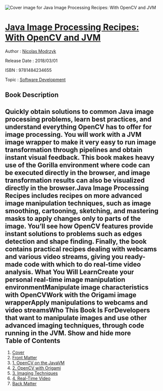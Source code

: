 ![Cover image for Java Image Processing Recipes: With OpenCV and JVM](https://imgdetail.ebookreading.net/cover/cover/20200215/EB9781484234655.jpg)

[Java Image Processing Recipes: With OpenCV and JVM](https://ebookreading.net/view/book/Java+Image+Processing+Recipes%3A+With+OpenCV+and+JVM-EB9781484234655_1.html "Java Image Processing Recipes: With OpenCV and JVM")
====================================================================================================================

Author : [Nicolas Modrzyk](https://ebookreading.net/search/author/Nicolas+Modrzyk)

Release Date : 2018/03/01

ISBN : 9781484234655

Topic : [Software Development](https://ebookreading.net/search/category/software-development)

Book Description
-----------------

 Quickly obtain solutions to common Java image processing problems, learn best practices, and understand everything OpenCV has to offer for image processing. You will work with a JVM image wrapper to make it very easy to run image transformation through pipelines and obtain instant visual feedback. This book makes heavy use of the Gorilla environment where code can be executed directly in the browser, and image transformation results can also be visualized directly in the browser.Java Image Processing Recipes includes recipes on more advanced image manipulation techniques, such as image smoothing, cartooning, sketching, and mastering masks to apply changes only to parts of the image. You’ll see how OpenCV features provide instant solutions to problems such as edges detection and shape finding. Finally, the book contains practical recipes dealing with webcams and various video streams, giving you ready-made code with which to do real-time video analysis. What You Will LearnCreate your personal real-time image manipulation environmentManipulate image characteristics with OpenCVWork with the Origami image wrapperApply manipulations to webcams and video streamsWho This Book Is ForDevelopers that want to manipulate images and use other advanced imaging techniques, through code running in the JVM.        Show and hide more                
Table of Contents
-----------------

1. [Cover](https://ebookreading.net/view/book/Java+Image+Processing+Recipes%3A+With+OpenCV+and+JVM-EB9781484234655_1.html)
1. [Front Matter](https://ebookreading.net/view/book/Java+Image+Processing+Recipes%3A+With+OpenCV+and+JVM-EB9781484234655_2.html)
1. [1. OpenCV on the JavaVM](https://ebookreading.net/view/book/Java+Image+Processing+Recipes%3A+With+OpenCV+and+JVM-EB9781484234655_3.html)
1. [2. OpenCV with Origami](https://ebookreading.net/view/book/Java+Image+Processing+Recipes%3A+With+OpenCV+and+JVM-EB9781484234655_4.html)
1. [3. Imaging Techniques](https://ebookreading.net/view/book/Java+Image+Processing+Recipes%3A+With+OpenCV+and+JVM-EB9781484234655_5.html)
1. [4. Real-Time Video](https://ebookreading.net/view/book/Java+Image+Processing+Recipes%3A+With+OpenCV+and+JVM-EB9781484234655_6.html)
1. [Back Matter](https://ebookreading.net/view/book/Java+Image+Processing+Recipes%3A+With+OpenCV+and+JVM-EB9781484234655_7.html)

